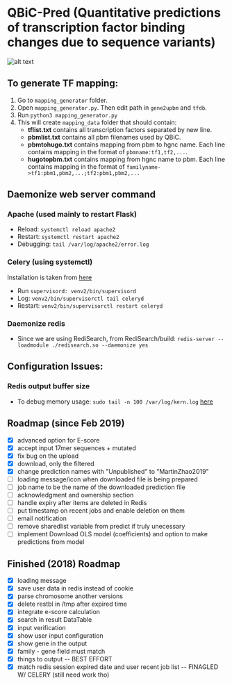 # QBiC-Pred (Quantitative predictions of transcription factor binding changes due to sequence variants)

![alt text](http://qbic.gcb.duke.edu/static/images/headerlogo.png)

## To generate TF mapping:
1. Go to `mapping_generator` folder.
2. Open `mapping_generator.py`. Then edit path in `gene2upbm` and `tfdb`.
3. Run `python3 mapping_generator.py`
4. This will create `mapping_data` folder that should contain:
   * **tflist.txt** contains all transcription factors separated by new line.
   * **pbmlist.txt** contains all pbm filenames used by QBiC.
   * **pbmtohugo.txt** contains mapping from pbm to hgnc name.
       Each line contains mapping in the format of `pbmname:tf1,tf2,...`.
   * **hugotopbm.txt** contains mapping from hgnc name to pbm.
       Each line contains mapping in the format of
       `familyname->tf1:pbm1,pbm2,...;tf2:pbm1,pbm2,...`

## Daemonize web server command

### Apache (used mainly to restart Flask)
- Reload: `systemctl reload apache2`
- Restart: `systemctl restart apache2`
- Debugging: `tail /var/log/apache2/error.log`

### Celery (using systemctl)
Installation is taken from [here](https://thomassileo.name/blog/2012/08/20/how-to-keep-celery-running-with-supervisor/)

- Run `supervisord: venv2/bin/supervisord`
- Log: `venv2/bin/supervisorctl tail celeryd`
- Restart: `venv2/bin/supervisorctl restart celeryd`

### Daemonize redis
- Since we are using RediSearch, from RediSearch/build: `redis-server --loadmodule ./redisearch.so --daemonize yes`

## Configuration Issues:

### Redis output buffer size
- To debug memory usage: `sudo tail -n 100 /var/log/kern.log` [here](https://stackoverflow.com/questions/22805079/celery-workerlosterror-worker-exited-prematurely-signal-9-sigkill)

## Roadmap (since Feb 2019)
- [x] advanced option for E-score
- [x] accept input 17mer sequences + mutated
- [x] fix bug on the upload
- [x] download, only the filtered
- [x] change prediction names with "Unpublished" to "MartinZhao2019"
- [ ] loading message/icon when downloaded file is being prepared
- [ ] job name to be the name of the downloaded prediction file
- [ ] acknowledgment and ownership section
- [ ] handle expiry after items are deleted in Redis
- [ ] put timestamp on recent jobs and enable deletion on them
- [ ] email notification
- [ ] remove sharedlist variable from predict if truly unecessary
- [ ] implement Download OLS model (coefficients) and option to make predictions from model

## Finished (2018) Roadmap
- [x] loading message
- [x] save user data in redis instead of cookie
- [x] parse chromosome another versions
- [x] delete restbl in /tmp after expired time
- [x] integrate e-score calculation
- [x] search in result DataTable
- [x] input verification
- [x] show user input configuration
- [x] show gene in the output
- [x] family - gene field must match
- [x] things to output -- BEST EFFORT
- [x] match redis session expired date and user recent job list -- FINAGLED W/ CELERY (still need work tho)
